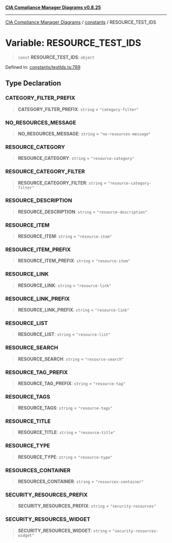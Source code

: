 [**CIA Compliance Manager Diagrams v0.8.25**](../../README.md)

***

[CIA Compliance Manager Diagrams](../../modules.md) / [constants](../README.md) / RESOURCE\_TEST\_IDS

# Variable: RESOURCE\_TEST\_IDS

> `const` **RESOURCE\_TEST\_IDS**: `object`

Defined in: [constants/testIds.ts:789](https://github.com/Hack23/cia-compliance-manager/blob/b7816746b3b7f5e02cb18303af9cc6696a8caef9/src/constants/testIds.ts#L789)

## Type Declaration

### CATEGORY\_FILTER\_PREFIX

> **CATEGORY\_FILTER\_PREFIX**: `string` = `"category-filter"`

### NO\_RESOURCES\_MESSAGE

> **NO\_RESOURCES\_MESSAGE**: `string` = `"no-resources-message"`

### RESOURCE\_CATEGORY

> **RESOURCE\_CATEGORY**: `string` = `"resource-category"`

### RESOURCE\_CATEGORY\_FILTER

> **RESOURCE\_CATEGORY\_FILTER**: `string` = `"resource-category-filter"`

### RESOURCE\_DESCRIPTION

> **RESOURCE\_DESCRIPTION**: `string` = `"resource-description"`

### RESOURCE\_ITEM

> **RESOURCE\_ITEM**: `string` = `"resource-item"`

### RESOURCE\_ITEM\_PREFIX

> **RESOURCE\_ITEM\_PREFIX**: `string` = `"resource-item"`

### RESOURCE\_LINK

> **RESOURCE\_LINK**: `string` = `"resource-link"`

### RESOURCE\_LINK\_PREFIX

> **RESOURCE\_LINK\_PREFIX**: `string` = `"resource-link"`

### RESOURCE\_LIST

> **RESOURCE\_LIST**: `string` = `"resource-list"`

### RESOURCE\_SEARCH

> **RESOURCE\_SEARCH**: `string` = `"resource-search"`

### RESOURCE\_TAG\_PREFIX

> **RESOURCE\_TAG\_PREFIX**: `string` = `"resource-tag"`

### RESOURCE\_TAGS

> **RESOURCE\_TAGS**: `string` = `"resource-tags"`

### RESOURCE\_TITLE

> **RESOURCE\_TITLE**: `string` = `"resource-title"`

### RESOURCE\_TYPE

> **RESOURCE\_TYPE**: `string` = `"resource-type"`

### RESOURCES\_CONTAINER

> **RESOURCES\_CONTAINER**: `string` = `"resources-container"`

### SECURITY\_RESOURCES\_PREFIX

> **SECURITY\_RESOURCES\_PREFIX**: `string` = `"security-resources"`

### SECURITY\_RESOURCES\_WIDGET

> **SECURITY\_RESOURCES\_WIDGET**: `string` = `"security-resources-widget"`
